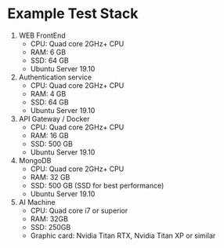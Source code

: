 # Example Test Stack


1. WEB FrontEnd
    - CPU: Quad core 2GHz+ CPU
    - RAM: 6 GB
    - SSD: 64 GB
    - Ubuntu Server 19.10
2. Authentication service
    - CPU: Quad core 2GHz+ CPU
    - RAM: 4 GB
    - SSD: 64 GB
    - Ubuntu Server 19.10
3. API Gateway / Docker
    - CPU: Quad core 2GHz+ CPU
    - RAM: 16 GB
    - SSD: 500 GB
    - Ubuntu Server 19.10
4. MongoDB
    - CPU: Quad core 2GHz+ CPU
    - RAM: 32 GB
    - SSD: 500 GB (SSD for best performance)
    - Ubuntu Server 19.10
5. AI Machine
    - CPU: Quad core i7 or superior
    - RAM: 32GB
    - SSD: 250GB
    - Graphic card: Nvidia Titan RTX, Nvidia Titan XP  or similar

